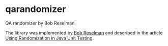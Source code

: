 # qarandomizer
QA randomizer by Bob Reselman

The library was implemented by [Bob Reselman](https://www.linkedin.com/in/bobreselman/) and described in the article [Using Randomization in Java Unit Testing](http://www.developer.com/java/other/article.php/3858406/Using-Randomization-in-Java-Unit-Testing.htm).
